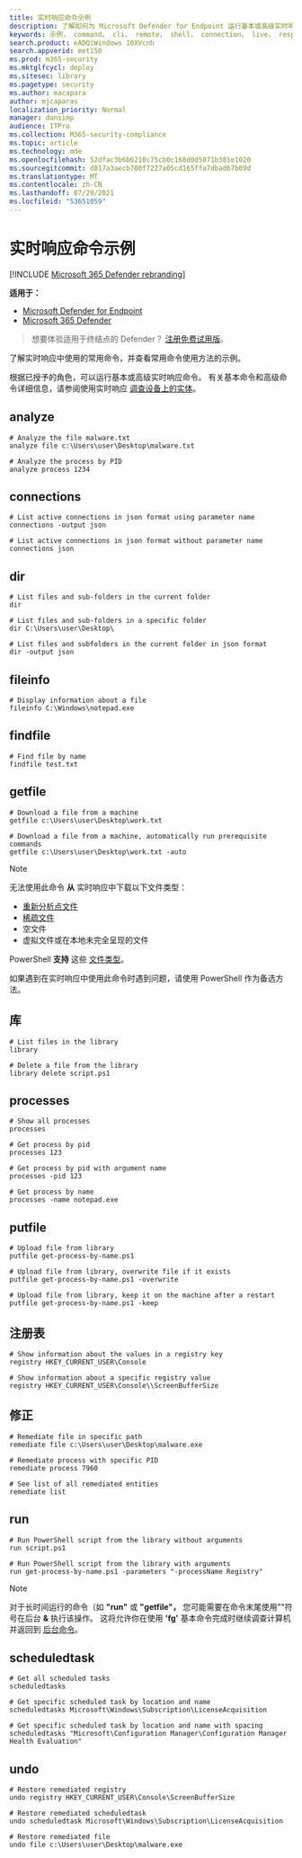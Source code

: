 ```yaml
---
title: 实时响应命令示例
description: 了解如何为 Microsoft Defender for Endpoint 运行基本或高级实时响应命令，并查看有关其使用方式的示例。
keywords: 示例， command， cli， remote， shell， connection， live， response， real-time， command， script， remediate， hunt， export， log， drop， download， file
search.product: eADQiWindows 10XVcnh
search.appverid: met150
ms.prod: m365-security
ms.mktglfcycl: deploy
ms.sitesec: library
ms.pagetype: security
ms.author: macapara
author: mjcaparas
localization_priority: Normal
manager: dansimp
audience: ITPro
ms.collection: M365-security-compliance
ms.topic: article
ms.technology: mde
ms.openlocfilehash: 52dfac3b6b6210c75cb0c168d0d5071b381e1020
ms.sourcegitcommit: d817a3aecb700f7227a05cd165ffa7dbad67b09d
ms.translationtype: MT
ms.contentlocale: zh-CN
ms.lasthandoff: 07/29/2021
ms.locfileid: "53651059"
---
```

# <a name="live-response-command-examples"></a>实时响应命令示例

[!INCLUDE [Microsoft 365 Defender rebranding](../../includes/microsoft-defender.md)]


**适用于：**
- [Microsoft Defender for Endpoint](https://go.microsoft.com/fwlink/p/?linkid=2154037)
- [Microsoft 365 Defender](https://go.microsoft.com/fwlink/?linkid=2118804)

> 想要体验适用于终结点的 Defender？ [注册免费试用版](https://signup.microsoft.com/create-account/signup?products=7f379fee-c4f9-4278-b0a1-e4c8c2fcdf7e&ru=https://aka.ms/MDEp2OpenTrial?ocid=docs-wdatp-investigateip-abovefoldlink)。

了解实时响应中使用的常用命令，并查看常用命令使用方法的示例。

根据已授予的角色，可以运行基本或高级实时响应命令。 有关基本命令和高级命令详细信息，请参阅使用实时响应 [调查设备上的实体](live-response.md)。

## <a name="analyze"></a>analyze

```console
# Analyze the file malware.txt
analyze file c:\Users\user\Desktop\malware.txt
```

```console
# Analyze the process by PID
analyze process 1234
```

## <a name="connections"></a>connections

```console
# List active connections in json format using parameter name
connections -output json
```

```console
# List active connections in json format without parameter name
connections json
```

## <a name="dir"></a>dir

```console
# List files and sub-folders in the current folder
dir
```

```console
# List files and sub-folders in a specific folder
dir C:\Users\user\Desktop\
```

```console
# List files and subfolders in the current folder in json format
dir -output json
```

## <a name="fileinfo"></a>fileinfo

```console
# Display information about a file
fileinfo C:\Windows\notepad.exe
```

## <a name="findfile"></a>findfile

```console
# Find file by name
findfile test.txt
```

## <a name="getfile"></a>getfile

```console
# Download a file from a machine
getfile c:\Users\user\Desktop\work.txt
```

```console
# Download a file from a machine, automatically run prerequisite commands
getfile c:\Users\user\Desktop\work.txt -auto
```

>[!NOTE]
>
> 无法使用此命令 **从** 实时响应中下载以下文件类型：
>
> - [重新分析点文件](/windows/desktop/fileio/reparse-points/)
> - [稀疏文件](/windows/desktop/fileio/sparse-files/)
> - 空文件
> - 虚拟文件或在本地未完全呈现的文件
>
> PowerShell **支持** 这些 [文件类型](/powershell/scripting/overview)。
>
> 如果遇到在实时响应中使用此命令时遇到问题，请使用 PowerShell 作为备选方法。

## <a name="library"></a>库

```console
# List files in the library
library
```

```console
# Delete a file from the library
library delete script.ps1
```

## <a name="processes"></a>processes

```console
# Show all processes
processes
```

```console
# Get process by pid
processes 123
```

```console
# Get process by pid with argument name
processes -pid 123
```

```console
# Get process by name
processes -name notepad.exe
```

## <a name="putfile"></a>putfile

```console
# Upload file from library
putfile get-process-by-name.ps1
```

```console
# Upload file from library, overwrite file if it exists
putfile get-process-by-name.ps1 -overwrite
```

```console
# Upload file from library, keep it on the machine after a restart
putfile get-process-by-name.ps1 -keep
```

## <a name="registry"></a>注册表

```console
# Show information about the values in a registry key
registry HKEY_CURRENT_USER\Console
```

```console
# Show information about a specific registry value
registry HKEY_CURRENT_USER\Console\\ScreenBufferSize
```


## <a name="remediate"></a>修正

```console
# Remediate file in specific path
remediate file c:\Users\user\Desktop\malware.exe
```

```console
# Remediate process with specific PID
remediate process 7960
```

```console
# See list of all remediated entities
remediate list
```

## <a name="run"></a>run

```console
# Run PowerShell script from the library without arguments
run script.ps1
```

```console
# Run PowerShell script from the library with arguments
run get-process-by-name.ps1 -parameters "-processName Registry"
```

>[!NOTE]
>
> 对于长时间运行的命令（如 **"run"** 或 **"getfile"，** 您可能需要在命令末尾使用""符号在后台 **&** 执行该操作。
> 这将允许你在使用 **'fg'** 基本命令完成时继续调查计算机并返回到 [后台命令](live-response.md#basic-commands)。

## <a name="scheduledtask"></a>scheduledtask

```console
# Get all scheduled tasks
scheduledtasks
```

```console
# Get specific scheduled task by location and name
scheduledtasks Microsoft\Windows\Subscription\LicenseAcquisition
```

```console
# Get specific scheduled task by location and name with spacing
scheduledtasks "Microsoft\Configuration Manager\Configuration Manager Health Evaluation"
```

## <a name="undo"></a>undo

```console
# Restore remediated registry
undo registry HKEY_CURRENT_USER\Console\ScreenBufferSize
```

```console
# Restore remediated scheduledtask
undo scheduledtask Microsoft\Windows\Subscription\LicenseAcquisition
```

```console
# Restore remediated file
undo file c:\Users\user\Desktop\malware.exe
```
